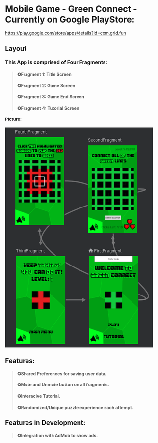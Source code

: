 # Mobile Game - Green Connect - Currently on Google PlayStore:
https://play.google.com/store/apps/details?id=com.grid.fun

## Layout
### This App is comprised of Four Fragments:
>#### ✪Fragment 1: Title Screen
>#### ✪Fragment 2: Game Screen
>#### ✪Fragment 3: Game End Screen
>#### ✪Fragment 4: Tutorial Screen

#### Picture:
![nav](Images/nav.png)

## Features:
>#### ✪Shared Preferences for saving user data.
>#### ✪Mute and Unmute button on all fragments.
>#### ✪Interacive Tutorial.
>#### ✪Randomized/Unique puzzle experience each attempt.

## Features in Development:
>#### ✪Integration with AdMob to show ads.
